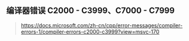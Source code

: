 ## 编译器错误 C2000 - C3999、C7000 - C7999
> https://docs.microsoft.com/zh-cn/cpp/error-messages/compiler-errors-1/compiler-errors-c2000-c3999?view=msvc-170